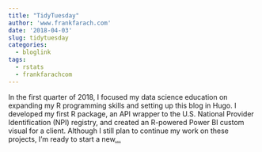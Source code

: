 ```yaml
---
title: "TidyTuesday"
author: 'www.frankfarach.com'
date: '2018-04-03'
slug: tidytuesday
categories:
  - bloglink
tags:
  - rstats
  - frankfarachcom
---
```


In the first quarter of 2018, I focused my data science education on expanding my R programming skills and setting up this blog in Hugo. I developed my first R package, an API wrapper to the U.S. National Provider Identification (NPI) registry, and created an R-powered Power BI custom visual for a client. Although I still plan to continue my work on these projects, I’m ready to start a new[... <i class="fas fa-external-link-alt"></i>](http://www.frankfarach.com/post/tidytuesday-my-4-hour-challenge/)

